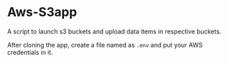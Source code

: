 # Aws-S3app
A script to launch s3 buckets and upload data items in respective buckets.

After cloning the app, create a file named as `.env` and put your AWS credentials in it.
